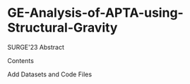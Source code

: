 # GE-Analysis-of-APTA-using-Structural-Gravity

SURGE'23
Abstract

Contents

Add Datasets and Code Files

